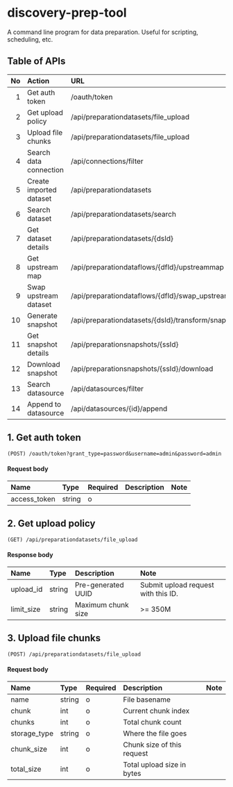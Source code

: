 # discovery-prep-tool
A command line program for data preparation. Useful for scripting, scheduling, etc.


## Table of APIs
| No | Action                  | URL                                                | Method    | Content-Type        |
|---:|:------------------------|:---------------------------------------------------|:----------|:--------------------|
|  1 | Get auth token          | /oauth/token                                       | POST      | application/json    |
|  2 | Get upload policy       | /api/preparationdatasets/file_upload               | GET       | application/json    |
|  3 | Upload file chunks      | /api/preparationdatasets/file_upload               | POST      | multipart/form-data |
|  4 | Search data connection  | /api/connections/filter                            | POST      | application/json    |
|  5 | Create imported dataset | /api/preparationdatasets                           | POST      | application/json    |
|  6 | Search dataset          | /api/preparationdatasets/search                    | GET       | application/json    |
|  7 | Get dataset details     | /api/preparationdatasets/{dsId}                    | GET       | application/json    |
|  8 | Get upstream map        | /api/preparationdataflows/{dfId}/upstreammap       | GET       | application/json    |
|  9 | Swap upstream dataset   | /api/preparationdataflows/{dfId}/swap_upstream     | POST      | application/json    |
| 10 | Generate snapshot       | /api/preparationdatasets/{dsId}/transform/snapshot | POST      | application/json    |
| 11 | Get snapshot details    | /api/preparationsnapshots/{ssId}                   | GET       | application/json    |
| 12 | Download snapshot       | /api/preparationsnapshots/{ssId}/download          | GET       | application/json    |
| 13 | Search datasource       | /api/datasources/filter                            | POST      | application/json    |
| 14 | Append to datasource    | /api/datasources/{id}/append                       | PUT/PATCH | application/json    |


## 1. Get auth token
```
(POST) /oauth/token?grant_type=password&username=admin&password=admin
```
#### Request body
| Name         | Type   | Required | Description | Note |
|:-------------|:-------|:---------|:------------|:-----|
| access_token | string | o        |             |      |


## 2. Get upload policy
```
(GET) /api/preparationdatasets/file_upload
```
#### Response body
| Name       | Type   | Description        | Note                                |
|:-----------|:-------|:-------------------|:------------------------------------|
| upload_id  | string | Pre-generated UUID | Submit upload request with this ID. |
| limit_size | string | Maximum chunk size | >= 350M                             |


## 3. Upload file chunks
```
(POST) /api/preparationdatasets/file_upload
```
#### Request body
| Name         | Type   | Required | Description                | Note |
|:-------------|:-------|:---------|:---------------------------|:-----|
| name         | string | o        | File basename              |      |
| chunk        | int    | o        | Current chunk index        |      |
| chunks       | int    | o        | Total chunk count          |      |
| storage_type | string | o        | Where the file goes        |      |
| chunk_size   | int    | o        | Chunk size of this request |      |
| total_size   | int    | o        | Total upload size in bytes |      |


